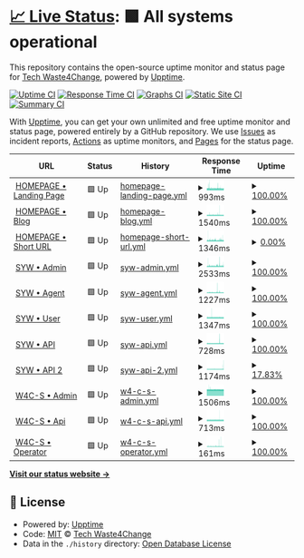 # [📈 Live Status](https://status.waste4change.com): <!--live status--> **🟩 All systems operational**

This repository contains the open-source uptime monitor and status page for [Tech Waste4Change](https://status.waste4change.com), powered by [Upptime](https://github.com/upptime/upptime).

[![Uptime CI](https://github.com/waste4change/upptime/workflows/Uptime%20CI/badge.svg)](https://github.com/waste4change/upptime/actions?query=workflow%3A%22Uptime+CI%22)
[![Response Time CI](https://github.com/waste4change/upptime/workflows/Response%20Time%20CI/badge.svg)](https://github.com/waste4change/upptime/actions?query=workflow%3A%22Response+Time+CI%22)
[![Graphs CI](https://github.com/waste4change/upptime/workflows/Graphs%20CI/badge.svg)](https://github.com/waste4change/upptime/actions?query=workflow%3A%22Graphs+CI%22)
[![Static Site CI](https://github.com/waste4change/upptime/workflows/Static%20Site%20CI/badge.svg)](https://github.com/waste4change/upptime/actions?query=workflow%3A%22Static+Site+CI%22)
[![Summary CI](https://github.com/waste4change/upptime/workflows/Summary%20CI/badge.svg)](https://github.com/waste4change/upptime/actions?query=workflow%3A%22Summary+CI%22)

With [Upptime](https://upptime.js.org), you can get your own unlimited and free uptime monitor and status page, powered entirely by a GitHub repository. We use [Issues](https://github.com/waste4change/upptime/issues) as incident reports, [Actions](https://github.com/waste4change/upptime/actions) as uptime monitors, and [Pages](https://status.waste4change.com) for the status page.

<!--start: status pages-->
<!-- This summary is generated by Upptime (https://github.com/upptime/upptime) -->
<!-- Do not edit this manually, your changes will be overwritten -->
<!-- prettier-ignore -->
| URL | Status | History | Response Time | Uptime |
| --- | ------ | ------- | ------------- | ------ |
| <img alt="" src="https://icons.duckduckgo.com/ip3/www.waste4change.com.ico" height="13"> [HOMEPAGE • Landing Page](https://www.waste4change.com) | 🟩 Up | [homepage-landing-page.yml](https://github.com/waste4change/upptime/commits/HEAD/history/homepage-landing-page.yml) | <details><summary><img alt="Response time graph" src="./graphs/homepage-landing-page/response-time-week.png" height="20"> 993ms</summary><br><a href="https://status.waste4change.com/history/homepage-landing-page"><img alt="Response time 970" src="https://img.shields.io/endpoint?url=https%3A%2F%2Fraw.githubusercontent.com%2Fwaste4change%2Fupptime%2FHEAD%2Fapi%2Fhomepage-landing-page%2Fresponse-time.json"></a><br><a href="https://status.waste4change.com/history/homepage-landing-page"><img alt="24-hour response time 960" src="https://img.shields.io/endpoint?url=https%3A%2F%2Fraw.githubusercontent.com%2Fwaste4change%2Fupptime%2FHEAD%2Fapi%2Fhomepage-landing-page%2Fresponse-time-day.json"></a><br><a href="https://status.waste4change.com/history/homepage-landing-page"><img alt="7-day response time 993" src="https://img.shields.io/endpoint?url=https%3A%2F%2Fraw.githubusercontent.com%2Fwaste4change%2Fupptime%2FHEAD%2Fapi%2Fhomepage-landing-page%2Fresponse-time-week.json"></a><br><a href="https://status.waste4change.com/history/homepage-landing-page"><img alt="30-day response time 970" src="https://img.shields.io/endpoint?url=https%3A%2F%2Fraw.githubusercontent.com%2Fwaste4change%2Fupptime%2FHEAD%2Fapi%2Fhomepage-landing-page%2Fresponse-time-month.json"></a><br><a href="https://status.waste4change.com/history/homepage-landing-page"><img alt="1-year response time 970" src="https://img.shields.io/endpoint?url=https%3A%2F%2Fraw.githubusercontent.com%2Fwaste4change%2Fupptime%2FHEAD%2Fapi%2Fhomepage-landing-page%2Fresponse-time-year.json"></a></details> | <details><summary><a href="https://status.waste4change.com/history/homepage-landing-page">100.00%</a></summary><a href="https://status.waste4change.com/history/homepage-landing-page"><img alt="All-time uptime 99.98%" src="https://img.shields.io/endpoint?url=https%3A%2F%2Fraw.githubusercontent.com%2Fwaste4change%2Fupptime%2FHEAD%2Fapi%2Fhomepage-landing-page%2Fuptime.json"></a><br><a href="https://status.waste4change.com/history/homepage-landing-page"><img alt="24-hour uptime 100.00%" src="https://img.shields.io/endpoint?url=https%3A%2F%2Fraw.githubusercontent.com%2Fwaste4change%2Fupptime%2FHEAD%2Fapi%2Fhomepage-landing-page%2Fuptime-day.json"></a><br><a href="https://status.waste4change.com/history/homepage-landing-page"><img alt="7-day uptime 100.00%" src="https://img.shields.io/endpoint?url=https%3A%2F%2Fraw.githubusercontent.com%2Fwaste4change%2Fupptime%2FHEAD%2Fapi%2Fhomepage-landing-page%2Fuptime-week.json"></a><br><a href="https://status.waste4change.com/history/homepage-landing-page"><img alt="30-day uptime 99.98%" src="https://img.shields.io/endpoint?url=https%3A%2F%2Fraw.githubusercontent.com%2Fwaste4change%2Fupptime%2FHEAD%2Fapi%2Fhomepage-landing-page%2Fuptime-month.json"></a><br><a href="https://status.waste4change.com/history/homepage-landing-page"><img alt="1-year uptime 99.98%" src="https://img.shields.io/endpoint?url=https%3A%2F%2Fraw.githubusercontent.com%2Fwaste4change%2Fupptime%2FHEAD%2Fapi%2Fhomepage-landing-page%2Fuptime-year.json"></a></details>
| <img alt="" src="https://icons.duckduckgo.com/ip3/waste4change.com.ico" height="13"> [HOMEPAGE • Blog](https://waste4change.com/blog) | 🟩 Up | [homepage-blog.yml](https://github.com/waste4change/upptime/commits/HEAD/history/homepage-blog.yml) | <details><summary><img alt="Response time graph" src="./graphs/homepage-blog/response-time-week.png" height="20"> 1540ms</summary><br><a href="https://status.waste4change.com/history/homepage-blog"><img alt="Response time 1542" src="https://img.shields.io/endpoint?url=https%3A%2F%2Fraw.githubusercontent.com%2Fwaste4change%2Fupptime%2FHEAD%2Fapi%2Fhomepage-blog%2Fresponse-time.json"></a><br><a href="https://status.waste4change.com/history/homepage-blog"><img alt="24-hour response time 1485" src="https://img.shields.io/endpoint?url=https%3A%2F%2Fraw.githubusercontent.com%2Fwaste4change%2Fupptime%2FHEAD%2Fapi%2Fhomepage-blog%2Fresponse-time-day.json"></a><br><a href="https://status.waste4change.com/history/homepage-blog"><img alt="7-day response time 1540" src="https://img.shields.io/endpoint?url=https%3A%2F%2Fraw.githubusercontent.com%2Fwaste4change%2Fupptime%2FHEAD%2Fapi%2Fhomepage-blog%2Fresponse-time-week.json"></a><br><a href="https://status.waste4change.com/history/homepage-blog"><img alt="30-day response time 1542" src="https://img.shields.io/endpoint?url=https%3A%2F%2Fraw.githubusercontent.com%2Fwaste4change%2Fupptime%2FHEAD%2Fapi%2Fhomepage-blog%2Fresponse-time-month.json"></a><br><a href="https://status.waste4change.com/history/homepage-blog"><img alt="1-year response time 1542" src="https://img.shields.io/endpoint?url=https%3A%2F%2Fraw.githubusercontent.com%2Fwaste4change%2Fupptime%2FHEAD%2Fapi%2Fhomepage-blog%2Fresponse-time-year.json"></a></details> | <details><summary><a href="https://status.waste4change.com/history/homepage-blog">100.00%</a></summary><a href="https://status.waste4change.com/history/homepage-blog"><img alt="All-time uptime 99.98%" src="https://img.shields.io/endpoint?url=https%3A%2F%2Fraw.githubusercontent.com%2Fwaste4change%2Fupptime%2FHEAD%2Fapi%2Fhomepage-blog%2Fuptime.json"></a><br><a href="https://status.waste4change.com/history/homepage-blog"><img alt="24-hour uptime 100.00%" src="https://img.shields.io/endpoint?url=https%3A%2F%2Fraw.githubusercontent.com%2Fwaste4change%2Fupptime%2FHEAD%2Fapi%2Fhomepage-blog%2Fuptime-day.json"></a><br><a href="https://status.waste4change.com/history/homepage-blog"><img alt="7-day uptime 100.00%" src="https://img.shields.io/endpoint?url=https%3A%2F%2Fraw.githubusercontent.com%2Fwaste4change%2Fupptime%2FHEAD%2Fapi%2Fhomepage-blog%2Fuptime-week.json"></a><br><a href="https://status.waste4change.com/history/homepage-blog"><img alt="30-day uptime 99.98%" src="https://img.shields.io/endpoint?url=https%3A%2F%2Fraw.githubusercontent.com%2Fwaste4change%2Fupptime%2FHEAD%2Fapi%2Fhomepage-blog%2Fuptime-month.json"></a><br><a href="https://status.waste4change.com/history/homepage-blog"><img alt="1-year uptime 99.98%" src="https://img.shields.io/endpoint?url=https%3A%2F%2Fraw.githubusercontent.com%2Fwaste4change%2Fupptime%2FHEAD%2Fapi%2Fhomepage-blog%2Fuptime-year.json"></a></details>
| <img alt="" src="https://icons.duckduckgo.com/ip3/w4c.id.ico" height="13"> [HOMEPAGE • Short URL](https://w4c.id/shorturl) | 🟩 Up | [homepage-short-url.yml](https://github.com/waste4change/upptime/commits/HEAD/history/homepage-short-url.yml) | <details><summary><img alt="Response time graph" src="./graphs/homepage-short-url/response-time-week.png" height="20"> 1346ms</summary><br><a href="https://status.waste4change.com/history/homepage-short-url"><img alt="Response time 1531" src="https://img.shields.io/endpoint?url=https%3A%2F%2Fraw.githubusercontent.com%2Fwaste4change%2Fupptime%2FHEAD%2Fapi%2Fhomepage-short-url%2Fresponse-time.json"></a><br><a href="https://status.waste4change.com/history/homepage-short-url"><img alt="24-hour response time 1336" src="https://img.shields.io/endpoint?url=https%3A%2F%2Fraw.githubusercontent.com%2Fwaste4change%2Fupptime%2FHEAD%2Fapi%2Fhomepage-short-url%2Fresponse-time-day.json"></a><br><a href="https://status.waste4change.com/history/homepage-short-url"><img alt="7-day response time 1346" src="https://img.shields.io/endpoint?url=https%3A%2F%2Fraw.githubusercontent.com%2Fwaste4change%2Fupptime%2FHEAD%2Fapi%2Fhomepage-short-url%2Fresponse-time-week.json"></a><br><a href="https://status.waste4change.com/history/homepage-short-url"><img alt="30-day response time 1531" src="https://img.shields.io/endpoint?url=https%3A%2F%2Fraw.githubusercontent.com%2Fwaste4change%2Fupptime%2FHEAD%2Fapi%2Fhomepage-short-url%2Fresponse-time-month.json"></a><br><a href="https://status.waste4change.com/history/homepage-short-url"><img alt="1-year response time 1531" src="https://img.shields.io/endpoint?url=https%3A%2F%2Fraw.githubusercontent.com%2Fwaste4change%2Fupptime%2FHEAD%2Fapi%2Fhomepage-short-url%2Fresponse-time-year.json"></a></details> | <details><summary><a href="https://status.waste4change.com/history/homepage-short-url">0.00%</a></summary><a href="https://status.waste4change.com/history/homepage-short-url"><img alt="All-time uptime 8.13%" src="https://img.shields.io/endpoint?url=https%3A%2F%2Fraw.githubusercontent.com%2Fwaste4change%2Fupptime%2FHEAD%2Fapi%2Fhomepage-short-url%2Fuptime.json"></a><br><a href="https://status.waste4change.com/history/homepage-short-url"><img alt="24-hour uptime 0.00%" src="https://img.shields.io/endpoint?url=https%3A%2F%2Fraw.githubusercontent.com%2Fwaste4change%2Fupptime%2FHEAD%2Fapi%2Fhomepage-short-url%2Fuptime-day.json"></a><br><a href="https://status.waste4change.com/history/homepage-short-url"><img alt="7-day uptime 0.00%" src="https://img.shields.io/endpoint?url=https%3A%2F%2Fraw.githubusercontent.com%2Fwaste4change%2Fupptime%2FHEAD%2Fapi%2Fhomepage-short-url%2Fuptime-week.json"></a><br><a href="https://status.waste4change.com/history/homepage-short-url"><img alt="30-day uptime 8.13%" src="https://img.shields.io/endpoint?url=https%3A%2F%2Fraw.githubusercontent.com%2Fwaste4change%2Fupptime%2FHEAD%2Fapi%2Fhomepage-short-url%2Fuptime-month.json"></a><br><a href="https://status.waste4change.com/history/homepage-short-url"><img alt="1-year uptime 8.13%" src="https://img.shields.io/endpoint?url=https%3A%2F%2Fraw.githubusercontent.com%2Fwaste4change%2Fupptime%2FHEAD%2Fapi%2Fhomepage-short-url%2Fuptime-year.json"></a></details>
| <img alt="" src="https://icons.duckduckgo.com/ip3/pwm.waste4change.com.ico" height="13"> [SYW • Admin](https://pwm.waste4change.com/poin/admin) | 🟩 Up | [syw-admin.yml](https://github.com/waste4change/upptime/commits/HEAD/history/syw-admin.yml) | <details><summary><img alt="Response time graph" src="./graphs/syw-admin/response-time-week.png" height="20"> 2533ms</summary><br><a href="https://status.waste4change.com/history/syw-admin"><img alt="Response time 2476" src="https://img.shields.io/endpoint?url=https%3A%2F%2Fraw.githubusercontent.com%2Fwaste4change%2Fupptime%2FHEAD%2Fapi%2Fsyw-admin%2Fresponse-time.json"></a><br><a href="https://status.waste4change.com/history/syw-admin"><img alt="24-hour response time 2497" src="https://img.shields.io/endpoint?url=https%3A%2F%2Fraw.githubusercontent.com%2Fwaste4change%2Fupptime%2FHEAD%2Fapi%2Fsyw-admin%2Fresponse-time-day.json"></a><br><a href="https://status.waste4change.com/history/syw-admin"><img alt="7-day response time 2533" src="https://img.shields.io/endpoint?url=https%3A%2F%2Fraw.githubusercontent.com%2Fwaste4change%2Fupptime%2FHEAD%2Fapi%2Fsyw-admin%2Fresponse-time-week.json"></a><br><a href="https://status.waste4change.com/history/syw-admin"><img alt="30-day response time 2476" src="https://img.shields.io/endpoint?url=https%3A%2F%2Fraw.githubusercontent.com%2Fwaste4change%2Fupptime%2FHEAD%2Fapi%2Fsyw-admin%2Fresponse-time-month.json"></a><br><a href="https://status.waste4change.com/history/syw-admin"><img alt="1-year response time 2476" src="https://img.shields.io/endpoint?url=https%3A%2F%2Fraw.githubusercontent.com%2Fwaste4change%2Fupptime%2FHEAD%2Fapi%2Fsyw-admin%2Fresponse-time-year.json"></a></details> | <details><summary><a href="https://status.waste4change.com/history/syw-admin">100.00%</a></summary><a href="https://status.waste4change.com/history/syw-admin"><img alt="All-time uptime 100.00%" src="https://img.shields.io/endpoint?url=https%3A%2F%2Fraw.githubusercontent.com%2Fwaste4change%2Fupptime%2FHEAD%2Fapi%2Fsyw-admin%2Fuptime.json"></a><br><a href="https://status.waste4change.com/history/syw-admin"><img alt="24-hour uptime 100.00%" src="https://img.shields.io/endpoint?url=https%3A%2F%2Fraw.githubusercontent.com%2Fwaste4change%2Fupptime%2FHEAD%2Fapi%2Fsyw-admin%2Fuptime-day.json"></a><br><a href="https://status.waste4change.com/history/syw-admin"><img alt="7-day uptime 100.00%" src="https://img.shields.io/endpoint?url=https%3A%2F%2Fraw.githubusercontent.com%2Fwaste4change%2Fupptime%2FHEAD%2Fapi%2Fsyw-admin%2Fuptime-week.json"></a><br><a href="https://status.waste4change.com/history/syw-admin"><img alt="30-day uptime 100.00%" src="https://img.shields.io/endpoint?url=https%3A%2F%2Fraw.githubusercontent.com%2Fwaste4change%2Fupptime%2FHEAD%2Fapi%2Fsyw-admin%2Fuptime-month.json"></a><br><a href="https://status.waste4change.com/history/syw-admin"><img alt="1-year uptime 100.00%" src="https://img.shields.io/endpoint?url=https%3A%2F%2Fraw.githubusercontent.com%2Fwaste4change%2Fupptime%2FHEAD%2Fapi%2Fsyw-admin%2Fuptime-year.json"></a></details>
| <img alt="" src="https://icons.duckduckgo.com/ip3/pwm.waste4change.com.ico" height="13"> [SYW • Agent](https://pwm.waste4change.com/poin/agent) | 🟩 Up | [syw-agent.yml](https://github.com/waste4change/upptime/commits/HEAD/history/syw-agent.yml) | <details><summary><img alt="Response time graph" src="./graphs/syw-agent/response-time-week.png" height="20"> 1227ms</summary><br><a href="https://status.waste4change.com/history/syw-agent"><img alt="Response time 1220" src="https://img.shields.io/endpoint?url=https%3A%2F%2Fraw.githubusercontent.com%2Fwaste4change%2Fupptime%2FHEAD%2Fapi%2Fsyw-agent%2Fresponse-time.json"></a><br><a href="https://status.waste4change.com/history/syw-agent"><img alt="24-hour response time 1136" src="https://img.shields.io/endpoint?url=https%3A%2F%2Fraw.githubusercontent.com%2Fwaste4change%2Fupptime%2FHEAD%2Fapi%2Fsyw-agent%2Fresponse-time-day.json"></a><br><a href="https://status.waste4change.com/history/syw-agent"><img alt="7-day response time 1227" src="https://img.shields.io/endpoint?url=https%3A%2F%2Fraw.githubusercontent.com%2Fwaste4change%2Fupptime%2FHEAD%2Fapi%2Fsyw-agent%2Fresponse-time-week.json"></a><br><a href="https://status.waste4change.com/history/syw-agent"><img alt="30-day response time 1220" src="https://img.shields.io/endpoint?url=https%3A%2F%2Fraw.githubusercontent.com%2Fwaste4change%2Fupptime%2FHEAD%2Fapi%2Fsyw-agent%2Fresponse-time-month.json"></a><br><a href="https://status.waste4change.com/history/syw-agent"><img alt="1-year response time 1220" src="https://img.shields.io/endpoint?url=https%3A%2F%2Fraw.githubusercontent.com%2Fwaste4change%2Fupptime%2FHEAD%2Fapi%2Fsyw-agent%2Fresponse-time-year.json"></a></details> | <details><summary><a href="https://status.waste4change.com/history/syw-agent">100.00%</a></summary><a href="https://status.waste4change.com/history/syw-agent"><img alt="All-time uptime 100.00%" src="https://img.shields.io/endpoint?url=https%3A%2F%2Fraw.githubusercontent.com%2Fwaste4change%2Fupptime%2FHEAD%2Fapi%2Fsyw-agent%2Fuptime.json"></a><br><a href="https://status.waste4change.com/history/syw-agent"><img alt="24-hour uptime 100.00%" src="https://img.shields.io/endpoint?url=https%3A%2F%2Fraw.githubusercontent.com%2Fwaste4change%2Fupptime%2FHEAD%2Fapi%2Fsyw-agent%2Fuptime-day.json"></a><br><a href="https://status.waste4change.com/history/syw-agent"><img alt="7-day uptime 100.00%" src="https://img.shields.io/endpoint?url=https%3A%2F%2Fraw.githubusercontent.com%2Fwaste4change%2Fupptime%2FHEAD%2Fapi%2Fsyw-agent%2Fuptime-week.json"></a><br><a href="https://status.waste4change.com/history/syw-agent"><img alt="30-day uptime 100.00%" src="https://img.shields.io/endpoint?url=https%3A%2F%2Fraw.githubusercontent.com%2Fwaste4change%2Fupptime%2FHEAD%2Fapi%2Fsyw-agent%2Fuptime-month.json"></a><br><a href="https://status.waste4change.com/history/syw-agent"><img alt="1-year uptime 100.00%" src="https://img.shields.io/endpoint?url=https%3A%2F%2Fraw.githubusercontent.com%2Fwaste4change%2Fupptime%2FHEAD%2Fapi%2Fsyw-agent%2Fuptime-year.json"></a></details>
| <img alt="" src="https://icons.duckduckgo.com/ip3/my.waste4change.com.ico" height="13"> [SYW • User](https://my.waste4change.com) | 🟩 Up | [syw-user.yml](https://github.com/waste4change/upptime/commits/HEAD/history/syw-user.yml) | <details><summary><img alt="Response time graph" src="./graphs/syw-user/response-time-week.png" height="20"> 1347ms</summary><br><a href="https://status.waste4change.com/history/syw-user"><img alt="Response time 1360" src="https://img.shields.io/endpoint?url=https%3A%2F%2Fraw.githubusercontent.com%2Fwaste4change%2Fupptime%2FHEAD%2Fapi%2Fsyw-user%2Fresponse-time.json"></a><br><a href="https://status.waste4change.com/history/syw-user"><img alt="24-hour response time 1333" src="https://img.shields.io/endpoint?url=https%3A%2F%2Fraw.githubusercontent.com%2Fwaste4change%2Fupptime%2FHEAD%2Fapi%2Fsyw-user%2Fresponse-time-day.json"></a><br><a href="https://status.waste4change.com/history/syw-user"><img alt="7-day response time 1347" src="https://img.shields.io/endpoint?url=https%3A%2F%2Fraw.githubusercontent.com%2Fwaste4change%2Fupptime%2FHEAD%2Fapi%2Fsyw-user%2Fresponse-time-week.json"></a><br><a href="https://status.waste4change.com/history/syw-user"><img alt="30-day response time 1360" src="https://img.shields.io/endpoint?url=https%3A%2F%2Fraw.githubusercontent.com%2Fwaste4change%2Fupptime%2FHEAD%2Fapi%2Fsyw-user%2Fresponse-time-month.json"></a><br><a href="https://status.waste4change.com/history/syw-user"><img alt="1-year response time 1360" src="https://img.shields.io/endpoint?url=https%3A%2F%2Fraw.githubusercontent.com%2Fwaste4change%2Fupptime%2FHEAD%2Fapi%2Fsyw-user%2Fresponse-time-year.json"></a></details> | <details><summary><a href="https://status.waste4change.com/history/syw-user">100.00%</a></summary><a href="https://status.waste4change.com/history/syw-user"><img alt="All-time uptime 100.00%" src="https://img.shields.io/endpoint?url=https%3A%2F%2Fraw.githubusercontent.com%2Fwaste4change%2Fupptime%2FHEAD%2Fapi%2Fsyw-user%2Fuptime.json"></a><br><a href="https://status.waste4change.com/history/syw-user"><img alt="24-hour uptime 100.00%" src="https://img.shields.io/endpoint?url=https%3A%2F%2Fraw.githubusercontent.com%2Fwaste4change%2Fupptime%2FHEAD%2Fapi%2Fsyw-user%2Fuptime-day.json"></a><br><a href="https://status.waste4change.com/history/syw-user"><img alt="7-day uptime 100.00%" src="https://img.shields.io/endpoint?url=https%3A%2F%2Fraw.githubusercontent.com%2Fwaste4change%2Fupptime%2FHEAD%2Fapi%2Fsyw-user%2Fuptime-week.json"></a><br><a href="https://status.waste4change.com/history/syw-user"><img alt="30-day uptime 100.00%" src="https://img.shields.io/endpoint?url=https%3A%2F%2Fraw.githubusercontent.com%2Fwaste4change%2Fupptime%2FHEAD%2Fapi%2Fsyw-user%2Fuptime-month.json"></a><br><a href="https://status.waste4change.com/history/syw-user"><img alt="1-year uptime 100.00%" src="https://img.shields.io/endpoint?url=https%3A%2F%2Fraw.githubusercontent.com%2Fwaste4change%2Fupptime%2FHEAD%2Fapi%2Fsyw-user%2Fuptime-year.json"></a></details>
| <img alt="" src="https://icons.duckduckgo.com/ip3/api.my.waste4change.com.ico" height="13"> [SYW • API](https://api.my.waste4change.com) | 🟩 Up | [syw-api.yml](https://github.com/waste4change/upptime/commits/HEAD/history/syw-api.yml) | <details><summary><img alt="Response time graph" src="./graphs/syw-api/response-time-week.png" height="20"> 728ms</summary><br><a href="https://status.waste4change.com/history/syw-api"><img alt="Response time 902" src="https://img.shields.io/endpoint?url=https%3A%2F%2Fraw.githubusercontent.com%2Fwaste4change%2Fupptime%2FHEAD%2Fapi%2Fsyw-api%2Fresponse-time.json"></a><br><a href="https://status.waste4change.com/history/syw-api"><img alt="24-hour response time 706" src="https://img.shields.io/endpoint?url=https%3A%2F%2Fraw.githubusercontent.com%2Fwaste4change%2Fupptime%2FHEAD%2Fapi%2Fsyw-api%2Fresponse-time-day.json"></a><br><a href="https://status.waste4change.com/history/syw-api"><img alt="7-day response time 728" src="https://img.shields.io/endpoint?url=https%3A%2F%2Fraw.githubusercontent.com%2Fwaste4change%2Fupptime%2FHEAD%2Fapi%2Fsyw-api%2Fresponse-time-week.json"></a><br><a href="https://status.waste4change.com/history/syw-api"><img alt="30-day response time 902" src="https://img.shields.io/endpoint?url=https%3A%2F%2Fraw.githubusercontent.com%2Fwaste4change%2Fupptime%2FHEAD%2Fapi%2Fsyw-api%2Fresponse-time-month.json"></a><br><a href="https://status.waste4change.com/history/syw-api"><img alt="1-year response time 902" src="https://img.shields.io/endpoint?url=https%3A%2F%2Fraw.githubusercontent.com%2Fwaste4change%2Fupptime%2FHEAD%2Fapi%2Fsyw-api%2Fresponse-time-year.json"></a></details> | <details><summary><a href="https://status.waste4change.com/history/syw-api">100.00%</a></summary><a href="https://status.waste4change.com/history/syw-api"><img alt="All-time uptime 80.08%" src="https://img.shields.io/endpoint?url=https%3A%2F%2Fraw.githubusercontent.com%2Fwaste4change%2Fupptime%2FHEAD%2Fapi%2Fsyw-api%2Fuptime.json"></a><br><a href="https://status.waste4change.com/history/syw-api"><img alt="24-hour uptime 100.00%" src="https://img.shields.io/endpoint?url=https%3A%2F%2Fraw.githubusercontent.com%2Fwaste4change%2Fupptime%2FHEAD%2Fapi%2Fsyw-api%2Fuptime-day.json"></a><br><a href="https://status.waste4change.com/history/syw-api"><img alt="7-day uptime 100.00%" src="https://img.shields.io/endpoint?url=https%3A%2F%2Fraw.githubusercontent.com%2Fwaste4change%2Fupptime%2FHEAD%2Fapi%2Fsyw-api%2Fuptime-week.json"></a><br><a href="https://status.waste4change.com/history/syw-api"><img alt="30-day uptime 80.08%" src="https://img.shields.io/endpoint?url=https%3A%2F%2Fraw.githubusercontent.com%2Fwaste4change%2Fupptime%2FHEAD%2Fapi%2Fsyw-api%2Fuptime-month.json"></a><br><a href="https://status.waste4change.com/history/syw-api"><img alt="1-year uptime 80.08%" src="https://img.shields.io/endpoint?url=https%3A%2F%2Fraw.githubusercontent.com%2Fwaste4change%2Fupptime%2FHEAD%2Fapi%2Fsyw-api%2Fuptime-year.json"></a></details>
| <img alt="" src="https://icons.duckduckgo.com/ip3/apisyw.my.waste4change.com.ico" height="13"> [SYW • API 2](https://apisyw.my.waste4change.com/api) | 🟩 Up | [syw-api-2.yml](https://github.com/waste4change/upptime/commits/HEAD/history/syw-api-2.yml) | <details><summary><img alt="Response time graph" src="./graphs/syw-api-2/response-time-week.png" height="20"> 1174ms</summary><br><a href="https://status.waste4change.com/history/syw-api-2"><img alt="Response time 1250" src="https://img.shields.io/endpoint?url=https%3A%2F%2Fraw.githubusercontent.com%2Fwaste4change%2Fupptime%2FHEAD%2Fapi%2Fsyw-api-2%2Fresponse-time.json"></a><br><a href="https://status.waste4change.com/history/syw-api-2"><img alt="24-hour response time 1472" src="https://img.shields.io/endpoint?url=https%3A%2F%2Fraw.githubusercontent.com%2Fwaste4change%2Fupptime%2FHEAD%2Fapi%2Fsyw-api-2%2Fresponse-time-day.json"></a><br><a href="https://status.waste4change.com/history/syw-api-2"><img alt="7-day response time 1174" src="https://img.shields.io/endpoint?url=https%3A%2F%2Fraw.githubusercontent.com%2Fwaste4change%2Fupptime%2FHEAD%2Fapi%2Fsyw-api-2%2Fresponse-time-week.json"></a><br><a href="https://status.waste4change.com/history/syw-api-2"><img alt="30-day response time 1250" src="https://img.shields.io/endpoint?url=https%3A%2F%2Fraw.githubusercontent.com%2Fwaste4change%2Fupptime%2FHEAD%2Fapi%2Fsyw-api-2%2Fresponse-time-month.json"></a><br><a href="https://status.waste4change.com/history/syw-api-2"><img alt="1-year response time 1250" src="https://img.shields.io/endpoint?url=https%3A%2F%2Fraw.githubusercontent.com%2Fwaste4change%2Fupptime%2FHEAD%2Fapi%2Fsyw-api-2%2Fresponse-time-year.json"></a></details> | <details><summary><a href="https://status.waste4change.com/history/syw-api-2">17.83%</a></summary><a href="https://status.waste4change.com/history/syw-api-2"><img alt="All-time uptime 61.44%" src="https://img.shields.io/endpoint?url=https%3A%2F%2Fraw.githubusercontent.com%2Fwaste4change%2Fupptime%2FHEAD%2Fapi%2Fsyw-api-2%2Fuptime.json"></a><br><a href="https://status.waste4change.com/history/syw-api-2"><img alt="24-hour uptime 99.69%" src="https://img.shields.io/endpoint?url=https%3A%2F%2Fraw.githubusercontent.com%2Fwaste4change%2Fupptime%2FHEAD%2Fapi%2Fsyw-api-2%2Fuptime-day.json"></a><br><a href="https://status.waste4change.com/history/syw-api-2"><img alt="7-day uptime 17.83%" src="https://img.shields.io/endpoint?url=https%3A%2F%2Fraw.githubusercontent.com%2Fwaste4change%2Fupptime%2FHEAD%2Fapi%2Fsyw-api-2%2Fuptime-week.json"></a><br><a href="https://status.waste4change.com/history/syw-api-2"><img alt="30-day uptime 61.44%" src="https://img.shields.io/endpoint?url=https%3A%2F%2Fraw.githubusercontent.com%2Fwaste4change%2Fupptime%2FHEAD%2Fapi%2Fsyw-api-2%2Fuptime-month.json"></a><br><a href="https://status.waste4change.com/history/syw-api-2"><img alt="1-year uptime 61.44%" src="https://img.shields.io/endpoint?url=https%3A%2F%2Fraw.githubusercontent.com%2Fwaste4change%2Fupptime%2FHEAD%2Fapi%2Fsyw-api-2%2Fuptime-year.json"></a></details>
| <img alt="" src="https://icons.duckduckgo.com/ip3/admin.waste4change.com.ico" height="13"> [W4C-S • Admin](https://admin.waste4change.com) | 🟩 Up | [w4-c-s-admin.yml](https://github.com/waste4change/upptime/commits/HEAD/history/w4-c-s-admin.yml) | <details><summary><img alt="Response time graph" src="./graphs/w4-c-s-admin/response-time-week.png" height="20"> 1506ms</summary><br><a href="https://status.waste4change.com/history/w4-c-s-admin"><img alt="Response time 1534" src="https://img.shields.io/endpoint?url=https%3A%2F%2Fraw.githubusercontent.com%2Fwaste4change%2Fupptime%2FHEAD%2Fapi%2Fw4-c-s-admin%2Fresponse-time.json"></a><br><a href="https://status.waste4change.com/history/w4-c-s-admin"><img alt="24-hour response time 1502" src="https://img.shields.io/endpoint?url=https%3A%2F%2Fraw.githubusercontent.com%2Fwaste4change%2Fupptime%2FHEAD%2Fapi%2Fw4-c-s-admin%2Fresponse-time-day.json"></a><br><a href="https://status.waste4change.com/history/w4-c-s-admin"><img alt="7-day response time 1506" src="https://img.shields.io/endpoint?url=https%3A%2F%2Fraw.githubusercontent.com%2Fwaste4change%2Fupptime%2FHEAD%2Fapi%2Fw4-c-s-admin%2Fresponse-time-week.json"></a><br><a href="https://status.waste4change.com/history/w4-c-s-admin"><img alt="30-day response time 1534" src="https://img.shields.io/endpoint?url=https%3A%2F%2Fraw.githubusercontent.com%2Fwaste4change%2Fupptime%2FHEAD%2Fapi%2Fw4-c-s-admin%2Fresponse-time-month.json"></a><br><a href="https://status.waste4change.com/history/w4-c-s-admin"><img alt="1-year response time 1534" src="https://img.shields.io/endpoint?url=https%3A%2F%2Fraw.githubusercontent.com%2Fwaste4change%2Fupptime%2FHEAD%2Fapi%2Fw4-c-s-admin%2Fresponse-time-year.json"></a></details> | <details><summary><a href="https://status.waste4change.com/history/w4-c-s-admin">100.00%</a></summary><a href="https://status.waste4change.com/history/w4-c-s-admin"><img alt="All-time uptime 100.00%" src="https://img.shields.io/endpoint?url=https%3A%2F%2Fraw.githubusercontent.com%2Fwaste4change%2Fupptime%2FHEAD%2Fapi%2Fw4-c-s-admin%2Fuptime.json"></a><br><a href="https://status.waste4change.com/history/w4-c-s-admin"><img alt="24-hour uptime 100.00%" src="https://img.shields.io/endpoint?url=https%3A%2F%2Fraw.githubusercontent.com%2Fwaste4change%2Fupptime%2FHEAD%2Fapi%2Fw4-c-s-admin%2Fuptime-day.json"></a><br><a href="https://status.waste4change.com/history/w4-c-s-admin"><img alt="7-day uptime 100.00%" src="https://img.shields.io/endpoint?url=https%3A%2F%2Fraw.githubusercontent.com%2Fwaste4change%2Fupptime%2FHEAD%2Fapi%2Fw4-c-s-admin%2Fuptime-week.json"></a><br><a href="https://status.waste4change.com/history/w4-c-s-admin"><img alt="30-day uptime 100.00%" src="https://img.shields.io/endpoint?url=https%3A%2F%2Fraw.githubusercontent.com%2Fwaste4change%2Fupptime%2FHEAD%2Fapi%2Fw4-c-s-admin%2Fuptime-month.json"></a><br><a href="https://status.waste4change.com/history/w4-c-s-admin"><img alt="1-year uptime 100.00%" src="https://img.shields.io/endpoint?url=https%3A%2F%2Fraw.githubusercontent.com%2Fwaste4change%2Fupptime%2FHEAD%2Fapi%2Fw4-c-s-admin%2Fuptime-year.json"></a></details>
| <img alt="" src="https://icons.duckduckgo.com/ip3/api.waste4change.com.ico" height="13"> [W4C-S • Api](https://api.waste4change.com) | 🟩 Up | [w4-c-s-api.yml](https://github.com/waste4change/upptime/commits/HEAD/history/w4-c-s-api.yml) | <details><summary><img alt="Response time graph" src="./graphs/w4-c-s-api/response-time-week.png" height="20"> 713ms</summary><br><a href="https://status.waste4change.com/history/w4-c-s-api"><img alt="Response time 724" src="https://img.shields.io/endpoint?url=https%3A%2F%2Fraw.githubusercontent.com%2Fwaste4change%2Fupptime%2FHEAD%2Fapi%2Fw4-c-s-api%2Fresponse-time.json"></a><br><a href="https://status.waste4change.com/history/w4-c-s-api"><img alt="24-hour response time 710" src="https://img.shields.io/endpoint?url=https%3A%2F%2Fraw.githubusercontent.com%2Fwaste4change%2Fupptime%2FHEAD%2Fapi%2Fw4-c-s-api%2Fresponse-time-day.json"></a><br><a href="https://status.waste4change.com/history/w4-c-s-api"><img alt="7-day response time 713" src="https://img.shields.io/endpoint?url=https%3A%2F%2Fraw.githubusercontent.com%2Fwaste4change%2Fupptime%2FHEAD%2Fapi%2Fw4-c-s-api%2Fresponse-time-week.json"></a><br><a href="https://status.waste4change.com/history/w4-c-s-api"><img alt="30-day response time 724" src="https://img.shields.io/endpoint?url=https%3A%2F%2Fraw.githubusercontent.com%2Fwaste4change%2Fupptime%2FHEAD%2Fapi%2Fw4-c-s-api%2Fresponse-time-month.json"></a><br><a href="https://status.waste4change.com/history/w4-c-s-api"><img alt="1-year response time 724" src="https://img.shields.io/endpoint?url=https%3A%2F%2Fraw.githubusercontent.com%2Fwaste4change%2Fupptime%2FHEAD%2Fapi%2Fw4-c-s-api%2Fresponse-time-year.json"></a></details> | <details><summary><a href="https://status.waste4change.com/history/w4-c-s-api">100.00%</a></summary><a href="https://status.waste4change.com/history/w4-c-s-api"><img alt="All-time uptime 100.00%" src="https://img.shields.io/endpoint?url=https%3A%2F%2Fraw.githubusercontent.com%2Fwaste4change%2Fupptime%2FHEAD%2Fapi%2Fw4-c-s-api%2Fuptime.json"></a><br><a href="https://status.waste4change.com/history/w4-c-s-api"><img alt="24-hour uptime 100.00%" src="https://img.shields.io/endpoint?url=https%3A%2F%2Fraw.githubusercontent.com%2Fwaste4change%2Fupptime%2FHEAD%2Fapi%2Fw4-c-s-api%2Fuptime-day.json"></a><br><a href="https://status.waste4change.com/history/w4-c-s-api"><img alt="7-day uptime 100.00%" src="https://img.shields.io/endpoint?url=https%3A%2F%2Fraw.githubusercontent.com%2Fwaste4change%2Fupptime%2FHEAD%2Fapi%2Fw4-c-s-api%2Fuptime-week.json"></a><br><a href="https://status.waste4change.com/history/w4-c-s-api"><img alt="30-day uptime 100.00%" src="https://img.shields.io/endpoint?url=https%3A%2F%2Fraw.githubusercontent.com%2Fwaste4change%2Fupptime%2FHEAD%2Fapi%2Fw4-c-s-api%2Fuptime-month.json"></a><br><a href="https://status.waste4change.com/history/w4-c-s-api"><img alt="1-year uptime 100.00%" src="https://img.shields.io/endpoint?url=https%3A%2F%2Fraw.githubusercontent.com%2Fwaste4change%2Fupptime%2FHEAD%2Fapi%2Fw4-c-s-api%2Fuptime-year.json"></a></details>
| <img alt="" src="https://icons.duckduckgo.com/ip3/operator.waste4change.com.ico" height="13"> [W4C-S • Operator](https://operator.waste4change.com) | 🟩 Up | [w4-c-s-operator.yml](https://github.com/waste4change/upptime/commits/HEAD/history/w4-c-s-operator.yml) | <details><summary><img alt="Response time graph" src="./graphs/w4-c-s-operator/response-time-week.png" height="20"> 161ms</summary><br><a href="https://status.waste4change.com/history/w4-c-s-operator"><img alt="Response time 146" src="https://img.shields.io/endpoint?url=https%3A%2F%2Fraw.githubusercontent.com%2Fwaste4change%2Fupptime%2FHEAD%2Fapi%2Fw4-c-s-operator%2Fresponse-time.json"></a><br><a href="https://status.waste4change.com/history/w4-c-s-operator"><img alt="24-hour response time 124" src="https://img.shields.io/endpoint?url=https%3A%2F%2Fraw.githubusercontent.com%2Fwaste4change%2Fupptime%2FHEAD%2Fapi%2Fw4-c-s-operator%2Fresponse-time-day.json"></a><br><a href="https://status.waste4change.com/history/w4-c-s-operator"><img alt="7-day response time 161" src="https://img.shields.io/endpoint?url=https%3A%2F%2Fraw.githubusercontent.com%2Fwaste4change%2Fupptime%2FHEAD%2Fapi%2Fw4-c-s-operator%2Fresponse-time-week.json"></a><br><a href="https://status.waste4change.com/history/w4-c-s-operator"><img alt="30-day response time 146" src="https://img.shields.io/endpoint?url=https%3A%2F%2Fraw.githubusercontent.com%2Fwaste4change%2Fupptime%2FHEAD%2Fapi%2Fw4-c-s-operator%2Fresponse-time-month.json"></a><br><a href="https://status.waste4change.com/history/w4-c-s-operator"><img alt="1-year response time 146" src="https://img.shields.io/endpoint?url=https%3A%2F%2Fraw.githubusercontent.com%2Fwaste4change%2Fupptime%2FHEAD%2Fapi%2Fw4-c-s-operator%2Fresponse-time-year.json"></a></details> | <details><summary><a href="https://status.waste4change.com/history/w4-c-s-operator">100.00%</a></summary><a href="https://status.waste4change.com/history/w4-c-s-operator"><img alt="All-time uptime 99.88%" src="https://img.shields.io/endpoint?url=https%3A%2F%2Fraw.githubusercontent.com%2Fwaste4change%2Fupptime%2FHEAD%2Fapi%2Fw4-c-s-operator%2Fuptime.json"></a><br><a href="https://status.waste4change.com/history/w4-c-s-operator"><img alt="24-hour uptime 100.00%" src="https://img.shields.io/endpoint?url=https%3A%2F%2Fraw.githubusercontent.com%2Fwaste4change%2Fupptime%2FHEAD%2Fapi%2Fw4-c-s-operator%2Fuptime-day.json"></a><br><a href="https://status.waste4change.com/history/w4-c-s-operator"><img alt="7-day uptime 100.00%" src="https://img.shields.io/endpoint?url=https%3A%2F%2Fraw.githubusercontent.com%2Fwaste4change%2Fupptime%2FHEAD%2Fapi%2Fw4-c-s-operator%2Fuptime-week.json"></a><br><a href="https://status.waste4change.com/history/w4-c-s-operator"><img alt="30-day uptime 99.88%" src="https://img.shields.io/endpoint?url=https%3A%2F%2Fraw.githubusercontent.com%2Fwaste4change%2Fupptime%2FHEAD%2Fapi%2Fw4-c-s-operator%2Fuptime-month.json"></a><br><a href="https://status.waste4change.com/history/w4-c-s-operator"><img alt="1-year uptime 99.88%" src="https://img.shields.io/endpoint?url=https%3A%2F%2Fraw.githubusercontent.com%2Fwaste4change%2Fupptime%2FHEAD%2Fapi%2Fw4-c-s-operator%2Fuptime-year.json"></a></details>

<!--end: status pages-->

[**Visit our status website →**](https://status.waste4change.com)

## 📄 License

- Powered by: [Upptime](https://github.com/upptime/upptime)
- Code: [MIT](./LICENSE) © [Tech Waste4Change](https://status.waste4change.com)
- Data in the `./history` directory: [Open Database License](https://opendatacommons.org/licenses/odbl/1-0/)
